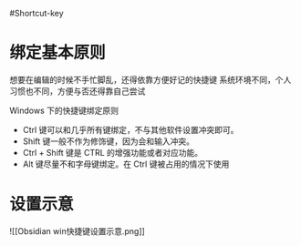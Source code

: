 #Shortcut-key

# 绑定基本原则
想要在编辑的时候不手忙脚乱，还得依靠方便好记的快捷键
系统环境不同，个人习惯也不同，方便与否还得靠自己尝试

Windows 下的快捷键绑定原则
-   Ctrl 键可以和几乎所有键绑定，不与其他软件设置冲突即可。
-   Shift 键一般不作为修饰键，因为会和输入冲突。
-   Ctrl + Shift 键是 CTRL 的增强功能或者对应功能。
-   Alt 键尽量不和字母键绑定。在 Ctrl 键被占用的情况下使用

# 设置示意

![[Obsidian win快捷键设置示意.png]]